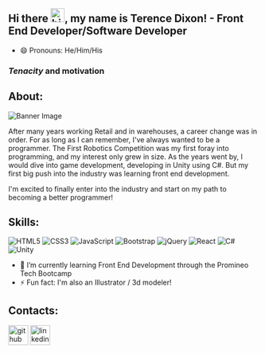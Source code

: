 ## Hi there <img src="https://user-images.githubusercontent.com/1303154/88677602-1635ba80-d120-11ea-84d8-d263ba5fc3c0.gif" width="28px" height="28px" alt="hi">, my name is Terence Dixon! - Front End Developer/Software Developer
- 😄 Pronouns: He/Him/His 
### *Tenacity* and **motivation**
## **About**:

![Banner Image](https://user-images.githubusercontent.com/12488175/185210039-c400cf95-a050-43a1-8950-f9aa526f2fa2.png)

After many years working Retail and in warehouses, a career change was in order. For as long as I can remember, I've always wanted to be a programmer. The First Robotics Competition was my first foray into programming, and my interest only grew in size. As the years went by, I would dive into game development, developing in Unity using C#. But my first big push into the industry was learning front end development.

I'm excited to finally enter into the industry and start on my path to becoming a better programmer! 

## Skills:  

 ![HTML5](https://img.shields.io/badge/html5-%23E34F26.svg?style=for-the-badge&logo=html5&logoColor=white)
 ![CSS3](https://img.shields.io/badge/css3-%231572B6.svg?style=for-the-badge&logo=css3&logoColor=white)
 ![JavaScript](https://img.shields.io/badge/javascript-%23323330.svg?style=for-the-badge&logo=javascript&logoColor=%23F7DF1E)
 ![Bootstrap](https://img.shields.io/badge/bootstrap-%23563D7C.svg?style=for-the-badge&logo=bootstrap&logoColor=white)
 ![jQuery](https://img.shields.io/badge/jquery-%230769AD.svg?style=for-the-badge&logo=jquery&logoColor=white)
 ![React](https://img.shields.io/badge/react-%2320232a.svg?style=for-the-badge&logo=react&logoColor=%2361DAFB)
 ![C#](https://img.shields.io/badge/c%23-%23239120.svg?style=for-the-badge&logo=c-sharp&logoColor=white)
 ![Unity](https://img.shields.io/badge/unity-%23000000.svg?style=for-the-badge&logo=unity&logoColor=white)


- 🌱 I’m currently learning Front End Development through the Promineo Tech Bootcamp 
- ⚡ Fun fact: I'm also an Illustrator / 3d modeler! 


## Contacts:
[<img src='https://cdn.jsdelivr.net/npm/simple-icons@3.0.1/icons/github.svg' alt='github' height='40'>](https://github.com/ObsidianAsphodel)  [<img src='https://cdn.jsdelivr.net/npm/simple-icons@3.0.1/icons/linkedin.svg' alt='linkedin' height='40'>](https://www.linkedin.com/in/https://www.linkedin.com/in/terencedixon//)  

